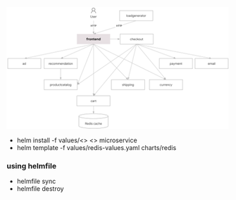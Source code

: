 ![img.png](img.png)
- helm install -f values/<<values-file>> <<relaeseName>> microservice
- helm template -f values/redis-values.yaml charts/redis

### using helmfile
- helmfile sync
- helmfile destroy
